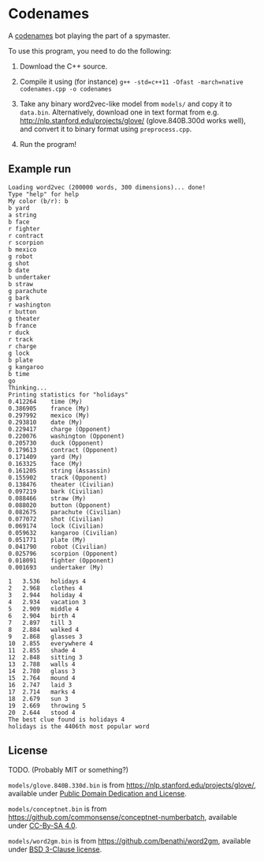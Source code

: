 # Codenames
A [codenames](http://czechgames.com/en/codenames/) bot playing the part of a spymaster.

To use this program, you need to do the following:

1. Download the C++ source.

2. Compile it using (for instance) `g++ -std=c++11 -Ofast -march=native codenames.cpp -o codenames`

3. Take any binary word2vec-like model from `models/` and copy it to `data.bin`.
   Alternatively, download one in text format from e.g. http://nlp.stanford.edu/projects/glove/ (glove.840B.300d works well), and convert it to binary format using `preprocess.cpp`.

4. Run the program!

## Example run
```
Loading word2vec (200000 words, 300 dimensions)... done!
Type "help" for help
My color (b/r): b
b yard
a string
b face
r fighter
r contract
r scorpion
b mexico
g robot
g shot
b date
b undertaker
b straw
g parachute
g bark
r washington
r button
g theater
b france
r duck
r track
r charge
g lock
b plate
g kangaroo
b time
go
Thinking...
Printing statistics for "holidays"
0.412264	time (My)
0.386905	france (My)
0.297992	mexico (My)
0.293810	date (My)
0.229417	charge (Opponent)
0.220076	washington (Opponent)
0.205730	duck (Opponent)
0.179613	contract (Opponent)
0.171409	yard (My)
0.163325	face (My)
0.161205	string (Assassin)
0.155902	track (Opponent)
0.138476	theater (Civilian)
0.097219	bark (Civilian)
0.088466	straw (My)
0.088020	button (Opponent)
0.082675	parachute (Civilian)
0.077072	shot (Civilian)
0.069174	lock (Civilian)
0.059632	kangaroo (Civilian)
0.051771	plate (My)
0.041790	robot (Civilian)
0.025796	scorpion (Opponent)
0.018091	fighter (Opponent)
0.001693	undertaker (My)

1	3.536	holidays 4
2	2.968	clothes 4
3	2.944	holiday 4
4	2.934	vacation 3
5	2.909	middle 4
6	2.904	birth 4
7	2.897	till 3
8	2.884	walked 4
9	2.868	glasses 3
10	2.855	everywhere 4
11	2.855	shade 4
12	2.848	sitting 3
13	2.788	walls 4
14	2.780	glass 3
15	2.764	mound 4
16	2.747	laid 3
17	2.714	marks 4
18	2.679	sun 3
19	2.669	throwing 5
20	2.644	stood 4
The best clue found is holidays 4
holidays is the 4406th most popular word
```

## License

TODO. (Probably MIT or something?)

`models/glove.840B.330d.bin` is from https://nlp.stanford.edu/projects/glove/, available under [Public Domain Dedication and License](https://opendatacommons.org/licenses/pddl/1.0/).

`models/conceptnet.bin` is from https://github.com/commonsense/conceptnet-numberbatch, available under [CC-By-SA 4.0](https://creativecommons.org/licenses/by-sa/4.0/).

`models/word2gm.bin` is from https://github.com/benathi/word2gm, available under [BSD 3-Clause license](https://opensource.org/licenses/BSD-3-Clause).

